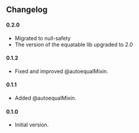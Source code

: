 ## Changelog

#### 0.2.0
- Migrated to null-safety
- The version of the equatable lib upgraded to 2.0

#### 0.1.2
 - Fixed and improved @autoequalMixin.
 
#### 0.1.1
 - Added @autoequalMixin.
 
#### 0.1.0
 - Initial version.

